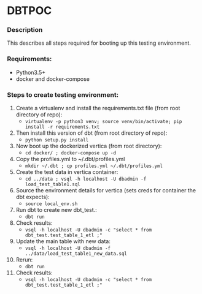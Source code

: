 # DBTPOC 

### Description
This describes all steps required for booting up this testing environment.

### Requirements:

* Python3.5+
* docker and docker-compose


### Steps to create testing environment:

1. Create a virtualenv and install the requirements.txt file (from root directory of repo):
    * ```virtualenv -p python3 venv; source venv/bin/activate; pip install -r requirements.txt```
2. Then install this version of dbt (from root directory of repo):
    * ```python setup.py install```
3. Now boot up the dockerized vertica (from root directory): 
    * ```cd docker/ ; docker-compose up -d```
4. Copy the profiles.yml to ~/.dbt/profiles.yml
    * ```mkdir ~/.dbt ; cp profiles.yml ~/.dbt/profiles.yml```
5. Create the test data in vertica container:
    * ```cd ../data ; vsql -h localhost -U dbadmin -f load_test_table1.sql```
6. Source the environment details for vertica (sets creds for container the dbt expects):
    * ```source local_env.sh```
7. Run dbt to create new dbt_test.:
    * ```dbt run```
8. Check results:
    * ```vsql -h localhost -U dbadmin -c "select * from dbt_test.test_table_1_etl ;"```
9. Update the main table with new data:
    * ```vsql -h localhost -U dbadmin -f ../data/load_test_table1_new_data.sql```
10. Rerun:
    * ```dbt run```
11. Check results:
    * ```vsql -h localhost -U dbadmin -c "select * from dbt_test.test_table_1_etl ;"```
